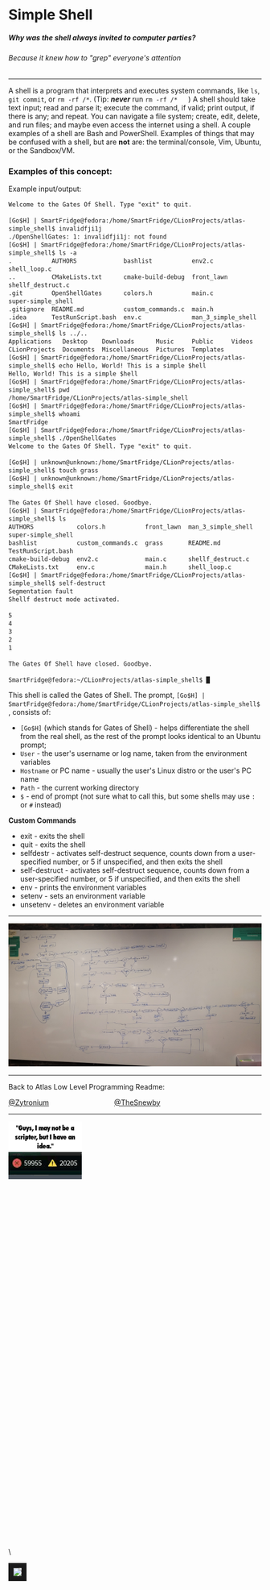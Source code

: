 # Simple Shell

##### Why was the shell always invited to computer parties?

###### Because it knew how to "grep" everyone's attention

---
A shell is a program that interprets and executes system commands,
like `ls`, `git commit`, or `rm -rf /*`. (Tip: ***never*** run `rm -rf /*   `)
A shell should take text input; read and parse it; execute the command,
if valid; print output, if there is any; and repeat. You can navigate
a file system; create, edit, delete, and run files; and maybe even access
the internet using a shell. A couple examples of a shell are Bash and
PowerShell. Examples of things that may be confused with a shell, but
are **not** are: the terminal/console, Vim, Ubuntu, or the Sandbox/VM.

### Examples of this concept:

Example input/output:
```
Welcome to the Gates Of Shell. Type "exit" to quit.

[Go$H] | SmartFridge@fedora:/home/SmartFridge/CLionProjects/atlas-simple_shell$ invalidfji1j
./OpenShellGates: 1: invalidfji1j: not found
[Go$H] | SmartFridge@fedora:/home/SmartFridge/CLionProjects/atlas-simple_shell$ ls -a
.           AUTHORS             bashlist           env2.c              shell_loop.c
..          CMakeLists.txt      cmake-build-debug  front_lawn          shellf_destruct.c
.git        OpenShellGates      colors.h           main.c              super-simple_shell
.gitignore  README.md           custom_commands.c  main.h
.idea       TestRunScript.bash  env.c              man_3_simple_shell
[Go$H] | SmartFridge@fedora:/home/SmartFridge/CLionProjects/atlas-simple_shell$ ls ../..
Applications   Desktop    Downloads      Music     Public     Videos
CLionProjects  Documents  Miscellaneous  Pictures  Templates
[Go$H] | SmartFridge@fedora:/home/SmartFridge/CLionProjects/atlas-simple_shell$ echo Hello, World! This is a simple $hell
Hello, World! This is a simple $hell
[Go$H] | SmartFridge@fedora:/home/SmartFridge/CLionProjects/atlas-simple_shell$ pwd
/home/SmartFridge/CLionProjects/atlas-simple_shell
[Go$H] | SmartFridge@fedora:/home/SmartFridge/CLionProjects/atlas-simple_shell$ whoami
SmartFridge
[Go$H] | SmartFridge@fedora:/home/SmartFridge/CLionProjects/atlas-simple_shell$ ./OpenShellGates
Welcome to the Gates Of Shell. Type "exit" to quit.

[Go$H] | unknown@unknown:/home/SmartFridge/CLionProjects/atlas-simple_shell$ touch grass
[Go$H] | unknown@unknown:/home/SmartFridge/CLionProjects/atlas-simple_shell$ exit

The Gates Of Shell have closed. Goodbye.
[Go$H] | SmartFridge@fedora:/home/SmartFridge/CLionProjects/atlas-simple_shell$ ls
AUTHORS            colors.h           front_lawn  man_3_simple_shell  super-simple_shell
bashlist           custom_commands.c  grass       README.md           TestRunScript.bash
cmake-build-debug  env2.c             main.c      shellf_destruct.c
CMakeLists.txt     env.c              main.h      shell_loop.c
[Go$H] | SmartFridge@fedora:/home/SmartFridge/CLionProjects/atlas-simple_shell$ self-destruct
Segmentation fault
Shellf destruct mode activated.

5
4
3
2
1

The Gates Of Shell have closed. Goodbye.

SmartFridge@fedora:~/CLionProjects/atlas-simple_shell$ █
```

This shell is called the Gates of Shell. The prompt, `[Go$H] | SmartFridge@fedora:/home/SmartFridge/CLionProjects/atlas-simple_shell$ `,
consists of:
- `[Go$H]` (which stands for Gates of Shell) - helps differentiate the shell
from the real shell, as the rest of the prompt looks
identical to an Ubuntu prompt;
- `User` - the user's username or log name, taken from the environment variables
- `Hostname` or PC name - usually the user's Linux distro or the user's PC name
- `Path` - the current working directory
- `$` - end of prompt (not sure what to call this, but some shells may use
`:` or `#` instead)

**Custom Commands**
- exit - exits the shell
- quit - exits the shell
- selfdestr - activates self-destruct sequence, counts down from a
user-specified number, or 5 if unspecified, and then exits the shell
- self-destruct - activates self-destruct sequence, counts down from a
user-specified number, or 5 if unspecified, and then exits the shell
- env - prints the environment variables
- setenv - sets an environment variable
- unsetenv - deletes an environment variable

---
![FlowChart.jpg](FlowChart.jpg)

---
Back to Atlas Low Level Programming Readme:

[@Zytronium](https://github.com/Zytronium/atlas-low_level_programming?tab=readme-ov-file#c---simple-shell-but-not-io-task-number-7-right-1)&nbsp;&nbsp;&nbsp;&nbsp;&nbsp;&nbsp;&nbsp;&nbsp;&nbsp;&nbsp;&nbsp;&nbsp;&nbsp;&nbsp;&nbsp;&nbsp;&nbsp;&nbsp;&nbsp;&nbsp;&nbsp;&nbsp;&nbsp;&nbsp;&nbsp;&nbsp;&nbsp;&nbsp;&nbsp;&nbsp;&nbsp;&nbsp;&nbsp;[@TheSnewby](https://github.com/TheSnewby/atlas-low_level_programming?tab=readme-ov-file#atlas-low_level_programming)

---
![error.gif](error.gif)

\
\
\
\
\
\
\
\
\
\
\
\
\
\
\
\
\
\
\
\
\
\
\
\
\
\
\
\
\
\
\
\
\
\
\
\
\
\
\
\
\
\
\

<p align="left">
<img src="https://media.discordapp.net/attachments/945835350222307388/1184171935945474089/caption.gif?ex=66a9168e&is=66a7c50e&hm=3397c23af87c17a908235345aa4babfe566d56d8af46518683cb134c9ef830c7&" width="85" border="10"/>
</p>
